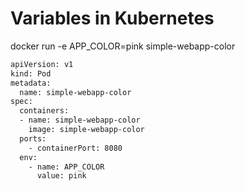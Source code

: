 # Variables in Kubernetes
docker run -e APP_COLOR=pink simple-webapp-color

```bash
apiVersion: v1
kind: Pod
metadata:
  name: simple-webapp-color
spec: 
  containers:
  - name: simple-webapp-color
    image: simple-webapp-color
  ports:
    - containerPort: 8080
  env:
    - name: APP_COLOR
      value: pink
```